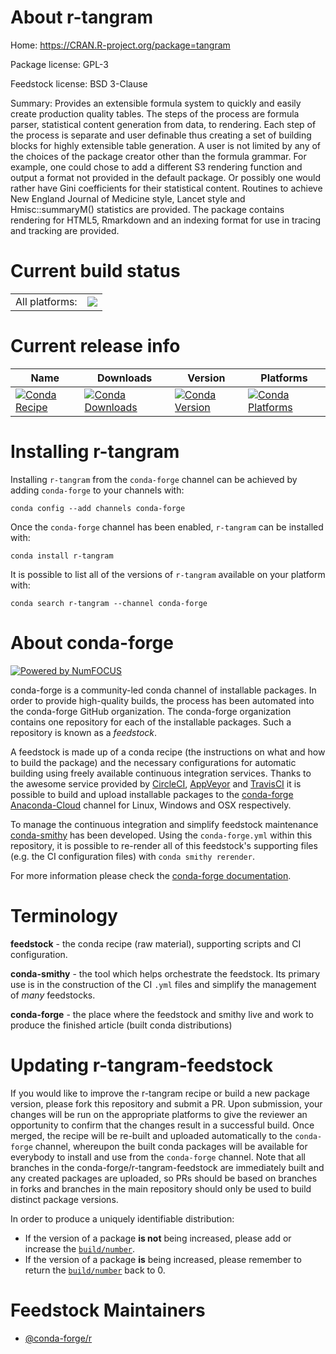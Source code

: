 About r-tangram
===============

Home: https://CRAN.R-project.org/package=tangram

Package license: GPL-3

Feedstock license: BSD 3-Clause

Summary: Provides an extensible formula system to quickly and easily create production quality tables. The steps of the process are formula parser, statistical content generation from data, to rendering. Each step of the process is separate and user definable thus creating a set of building blocks for highly extensible table generation. A user is not limited by any of the  choices of the package creator other than the formula grammar. For example, one could chose to add a different S3 rendering function and output a format not provided in the default package. Or possibly one would rather have Gini coefficients for their statistical content. Routines to achieve New England Journal of Medicine style, Lancet style and Hmisc::summaryM() statistics are provided. The package contains rendering for HTML5, Rmarkdown and an indexing format for use in tracing and tracking are provided.



Current build status
====================


<table><tr><td>All platforms:</td>
    <td>
      <a href="https://dev.azure.com/conda-forge/feedstock-builds/_build/latest?definitionId=1706&branchName=master">
        <img src="https://dev.azure.com/conda-forge/feedstock-builds/_apis/build/status/r-tangram-feedstock?branchName=master">
      </a>
    </td>
  </tr>
</table>

Current release info
====================

| Name | Downloads | Version | Platforms |
| --- | --- | --- | --- |
| [![Conda Recipe](https://img.shields.io/badge/recipe-r--tangram-green.svg)](https://anaconda.org/conda-forge/r-tangram) | [![Conda Downloads](https://img.shields.io/conda/dn/conda-forge/r-tangram.svg)](https://anaconda.org/conda-forge/r-tangram) | [![Conda Version](https://img.shields.io/conda/vn/conda-forge/r-tangram.svg)](https://anaconda.org/conda-forge/r-tangram) | [![Conda Platforms](https://img.shields.io/conda/pn/conda-forge/r-tangram.svg)](https://anaconda.org/conda-forge/r-tangram) |

Installing r-tangram
====================

Installing `r-tangram` from the `conda-forge` channel can be achieved by adding `conda-forge` to your channels with:

```
conda config --add channels conda-forge
```

Once the `conda-forge` channel has been enabled, `r-tangram` can be installed with:

```
conda install r-tangram
```

It is possible to list all of the versions of `r-tangram` available on your platform with:

```
conda search r-tangram --channel conda-forge
```


About conda-forge
=================

[![Powered by NumFOCUS](https://img.shields.io/badge/powered%20by-NumFOCUS-orange.svg?style=flat&colorA=E1523D&colorB=007D8A)](http://numfocus.org)

conda-forge is a community-led conda channel of installable packages.
In order to provide high-quality builds, the process has been automated into the
conda-forge GitHub organization. The conda-forge organization contains one repository
for each of the installable packages. Such a repository is known as a *feedstock*.

A feedstock is made up of a conda recipe (the instructions on what and how to build
the package) and the necessary configurations for automatic building using freely
available continuous integration services. Thanks to the awesome service provided by
[CircleCI](https://circleci.com/), [AppVeyor](https://www.appveyor.com/)
and [TravisCI](https://travis-ci.com/) it is possible to build and upload installable
packages to the [conda-forge](https://anaconda.org/conda-forge)
[Anaconda-Cloud](https://anaconda.org/) channel for Linux, Windows and OSX respectively.

To manage the continuous integration and simplify feedstock maintenance
[conda-smithy](https://github.com/conda-forge/conda-smithy) has been developed.
Using the ``conda-forge.yml`` within this repository, it is possible to re-render all of
this feedstock's supporting files (e.g. the CI configuration files) with ``conda smithy rerender``.

For more information please check the [conda-forge documentation](https://conda-forge.org/docs/).

Terminology
===========

**feedstock** - the conda recipe (raw material), supporting scripts and CI configuration.

**conda-smithy** - the tool which helps orchestrate the feedstock.
                   Its primary use is in the construction of the CI ``.yml`` files
                   and simplify the management of *many* feedstocks.

**conda-forge** - the place where the feedstock and smithy live and work to
                  produce the finished article (built conda distributions)


Updating r-tangram-feedstock
============================

If you would like to improve the r-tangram recipe or build a new
package version, please fork this repository and submit a PR. Upon submission,
your changes will be run on the appropriate platforms to give the reviewer an
opportunity to confirm that the changes result in a successful build. Once
merged, the recipe will be re-built and uploaded automatically to the
`conda-forge` channel, whereupon the built conda packages will be available for
everybody to install and use from the `conda-forge` channel.
Note that all branches in the conda-forge/r-tangram-feedstock are
immediately built and any created packages are uploaded, so PRs should be based
on branches in forks and branches in the main repository should only be used to
build distinct package versions.

In order to produce a uniquely identifiable distribution:
 * If the version of a package **is not** being increased, please add or increase
   the [``build/number``](https://conda.io/docs/user-guide/tasks/build-packages/define-metadata.html#build-number-and-string).
 * If the version of a package **is** being increased, please remember to return
   the [``build/number``](https://conda.io/docs/user-guide/tasks/build-packages/define-metadata.html#build-number-and-string)
   back to 0.

Feedstock Maintainers
=====================

* [@conda-forge/r](https://github.com/conda-forge/r/)

